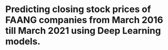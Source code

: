 # Predicting closing stock prices of FAANG companies from March 2016 till March 2021 using Deep Learning models. 
